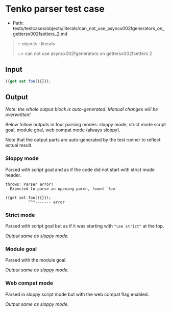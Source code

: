 # Tenko parser test case

- Path: tests/testcases/objects/literals/can_not_use_asyncx002fgenerators_on_gettersx002fsetters_2.md

> :: objects : literals
>
> ::> can not use asyncx002fgenerators on gettersx002fsetters 2

## Input


`````js
({get set foo(){}});
`````

## Output

_Note: the whole output block is auto-generated. Manual changes will be overwritten!_

Below follow outputs in four parsing modes: sloppy mode, strict mode script goal, module goal, web compat mode (always sloppy).

Note that the output parts are auto-generated by the test runner to reflect actual result.

### Sloppy mode

Parsed with script goal and as if the code did not start with strict mode header.

`````
throws: Parser error!
  Expected to parse an opening paren, found `foo`

({get set foo(){}});
          ^^^------- error
`````

### Strict mode

Parsed with script goal but as if it was starting with `"use strict"` at the top.

_Output same as sloppy mode._

### Module goal

Parsed with the module goal.

_Output same as sloppy mode._

### Web compat mode

Parsed in sloppy script mode but with the web compat flag enabled.

_Output same as sloppy mode._
